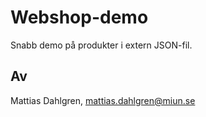 # Webshop-demo
Snabb demo på produkter i extern JSON-fil.

## Av 
Mattias Dahlgren, mattias.dahlgren@miun.se